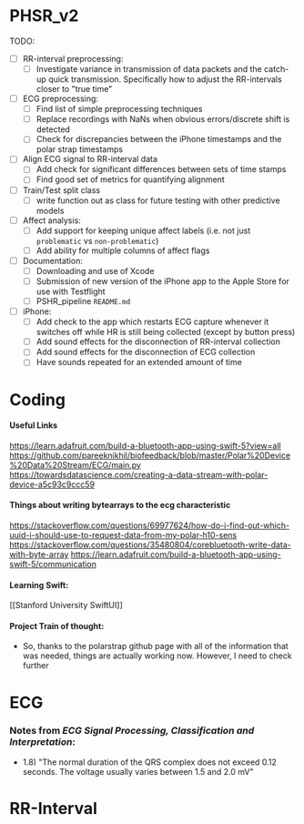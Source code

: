 # PHSR_v2

TODO:
- [ ] RR-interval preprocessing:
	- [ ] Investigate variance in transmission of data packets and the catch-up quick transmission. Specifically how to adjust the RR-intervals closer to "true time"
- [ ] ECG preprocessing:
	- [ ] Find list of simple preprocessing techniques
	- [ ] Replace recordings with NaNs when obvious errors/discrete shift is detected
	- [ ] Check for discrepancies between the iPhone timestamps and the polar strap timestamps
- [ ] Align ECG signal to RR-interval data
	- [ ] Add check for significant differences between sets of time stamps
	- [ ] Find good set of metrics for quantifying alignment
- [ ] Train/Test split class
	- [ ] write function out as class for future testing with other predictive models
- [ ] Affect analysis:
	- [ ] Add support for keeping unique affect labels (i.e. not just `problematic` vs `non-problematic`)
	- [ ] Add ability for multiple columns of affect flags

- [ ] Documentation:
	- [ ] Downloading and use of Xcode
	- [ ] Submission of new version of the iPhone app to the Apple Store for use with Testflight
	- [ ] PSHR_pipeline `README.md`

- [ ] iPhone:
	- [ ] Add check to the app which restarts ECG capture whenever it switches off while HR is still being collected (except by button press)
	- [ ] Add sound effects for the disconnection of RR-interval collection
	- [ ] Add sound effects for the disconnection of ECG collection
	- [ ] Have sounds repeated for an extended amount of time

# Coding

#### Useful Links
https://learn.adafruit.com/build-a-bluetooth-app-using-swift-5?view=all
https://github.com/pareeknikhil/biofeedback/blob/master/Polar%20Device%20Data%20Stream/ECG/main.py
https://towardsdatascience.com/creating-a-data-stream-with-polar-device-a5c93c9ccc59

#### Things about writing bytearrays to the ecg characteristic
https://stackoverflow.com/questions/69977624/how-do-i-find-out-which-uuid-i-should-use-to-request-data-from-my-polar-h10-sens
https://stackoverflow.com/questions/35480804/corebluetooth-write-data-with-byte-array
https://learn.adafruit.com/build-a-bluetooth-app-using-swift-5/communication

#### Learning Swift:
[[Stanford University SwiftUI]]


#### Project Train of thought:
- So, thanks to the polarstrap github page with all of the information that was needed, things are actually working now. However, I need to check further


# ECG
### Notes from *ECG Signal Processing, Classification and Interpretation*:
- 1.8) "The normal duration of the QRS complex does not exceed 0.12 seconds. The voltage usually varies between 1.5 and 2.0 mV"


# RR-Interval
